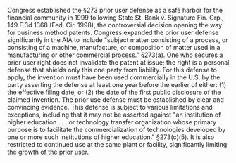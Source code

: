 
Congress established the §273 prior user defense as a safe harbor for the financial community in 1999 following State St. Bank v. Signature Fin. Grp., 149 F.3d 1368 (Fed. Cir. 1998), the controversial decision opening the way for business method patents. Congress expanded the prior user defense significantly in the AIA to include "subject matter consisting of a process, or consisting of a machine, manufacture, or composition of matter used in a manufacturing or other commercial process." §273(a). One who secures a prior user right does not invalidate the patent at issue; the right is a personal defense that shields only this one party from liability. For this defense to apply, the invention must have been used commercially in the U.S. by the party asserting the defense at least one year before the earlier of either: (1) the effective filing date, or (2) the date of the first public disclosure of the claimed invention. The prior use defense must be established by clear and convincing evidence. This defense is subject to various limitations and exceptions, including that it may not be asserted against "an institution of higher education . . . or technology transfer organization whose primary purpose is to facilitate the commercialization of technologies developed by one or more such institutions of higher education." §273(c)(5). It is also restricted to continued use at the same plant or facility, significantly limiting the growth of the prior user.
